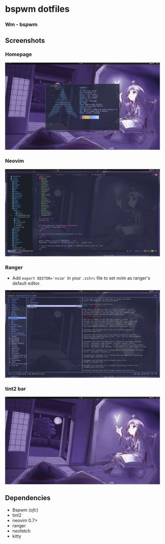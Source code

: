 # bspwm dotfiles

### Wm - bspwm

## Screenshots 

### Homepage

![](screenshots/homepage.png)

### Neovim 

![](screenshots/nvim.png)

### Ranger

- Add `export EDITOR='nvim'` in your `.zshrc` file to set nvim as ranger's default editor.

![](screenshots/ranger.png)


### tint2 bar

![](screenshots/wallpaper.png)

## Dependencies

- Bspwm (_ofc_)
- tint2
- neovim 0.7>
- ranger
- neofetch
- kitty

